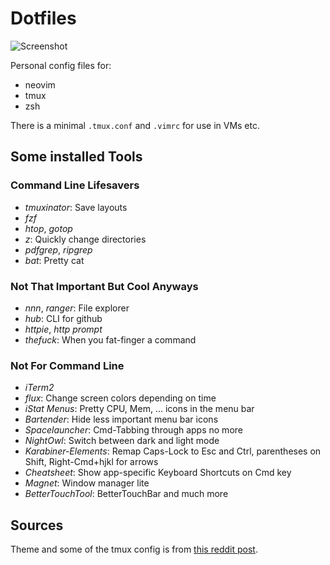 # Dotfiles

![Screenshot](/img/config_screenshot.png)

Personal config files for:
- neovim
- tmux
- zsh

There is a minimal `.tmux.conf` and `.vimrc` for use in VMs etc.

 
## Some installed Tools

### Command Line Lifesavers
- *tmuxinator*: Save layouts
- *fzf*
- *htop*, *gotop*
- *z*: Quickly change directories
- *pdfgrep*, *ripgrep*
- *bat*: Pretty cat

### Not That Important But Cool Anyways
- *nnn*, *ranger*: File explorer
- *hub*: CLI for github
- *httpie*, *http prompt*
- *thefuck*: When you fat-finger a command

### Not For Command Line
- *iTerm2*
- *flux*: Change screen colors depending on time
- *iStat Menus*: Pretty CPU, Mem, ... icons in the menu bar
- *Bartender*: Hide less important menu bar icons
- *Spacelauncher*: Cmd-Tabbing through apps no more
- *NightOwl*: Switch between dark and light mode
- *Karabiner-Elements*: Remap Caps-Lock to Esc and Ctrl, parentheses on Shift, Right-Cmd+hjkl for arrows
- *Cheatsheet*: Show app-specific Keyboard Shortcuts on Cmd key
- *Magnet*: Window manager lite
- *BetterTouchTool*: BetterTouchBar and much more


## Sources
Theme and some of the tmux config is from [this reddit post](https://www.reddit.com/r/vimporn/comments/bxjd4p/cant_q_tinkering/).
